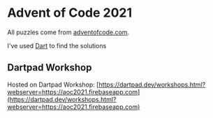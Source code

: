 # Advent of Code 2021

All puzzles come from [adventofcode.com](https://adventofcode.com/).

I've used [Dart](https://dart.dev/) to find the solutions

## Dartpad Workshop

Hosted on Dartpad Workshop: [https://dartpad.dev/workshops.html?webserver=https://aoc2021.firebaseapp.com](https://dartpad.dev/workshops.html?webserver=https://aoc2021.firebaseapp.com)

